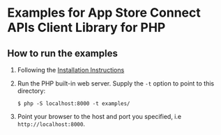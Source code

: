 # Examples for App Store Connect APIs Client Library for PHP #

## How to run the examples ##

1. Following the [Installation Instructions](../README.md#installation)
1. Run the PHP built-in web server. Supply the `-t` option to point to this directory:

    ```
    $ php -S localhost:8000 -t examples/
    ```

1. Point your browser to the host and port you specified, i.e `http://localhost:8000`.
